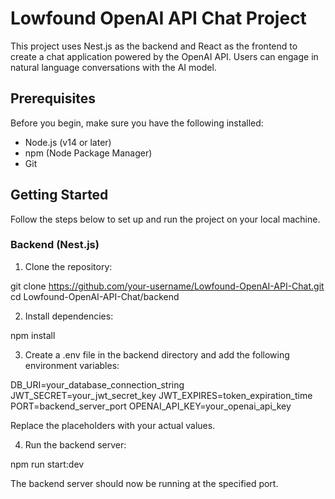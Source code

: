 # Lowfound OpenAI API Chat Project

This project uses Nest.js as the backend and React as the frontend to create a chat application powered by the OpenAI API. Users can engage in natural language conversations with the AI model.

## Prerequisites

Before you begin, make sure you have the following installed:

- Node.js (v14 or later)
- npm (Node Package Manager)
- Git

## Getting Started

Follow the steps below to set up and run the project on your local machine.

### Backend (Nest.js)

1. Clone the repository:

git clone https://github.com/your-username/Lowfound-OpenAI-API-Chat.git
cd Lowfound-OpenAI-API-Chat/backend

2. Install dependencies:

npm install

3. Create a .env file in the backend directory and add the following environment variables:


DB_URI=your_database_connection_string
JWT_SECRET=your_jwt_secret_key
JWT_EXPIRES=token_expiration_time
PORT=backend_server_port
OPENAI_API_KEY=your_openai_api_key

Replace the placeholders with your actual values.

4. Run the backend server:

npm run start:dev

The backend server should now be running at the specified port.

